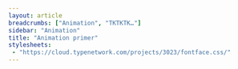 ```yaml
---
layout: article
breadcrumbs: ["Animation", "TKTKTK…"]
sidebar: "Animation"
title: "Animation primer"
stylesheets:
 - "https://cloud.typenetwork.com/projects/3023/fontface.css/"
---
```


